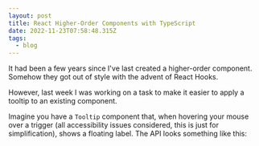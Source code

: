 ```yaml
---
layout: post
title: React Higher-Order Components with TypeScript
date: 2022-11-23T07:58:48.315Z
tags:
  - blog
---
```

It had been a few years since I've last created a higher-order component. Somehow they got out of style with the advent of React Hooks.

However, last week I was working on a task to make it easier to apply a tooltip to an existing component.

Imagine you have a `Tooltip` component that, when hovering your mouse over a trigger (all accessibility issues considered, this is just for simplification), shows a floating label. The API looks something like this:
